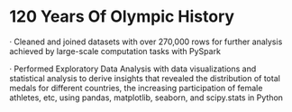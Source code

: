 # 120 Years Of Olympic History
· Cleaned and joined datasets with over 270,000 rows for further analysis achieved by large-scale computation tasks with PySpark

· Performed Exploratory Data Analysis with data visualizations and statistical analysis to derive insights that revealed the distribution of total medals for different countries, the increasing participation of female athletes, etc, using pandas, matplotlib, seaborn, and scipy.stats in Python
